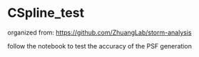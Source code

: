 # CSpline_test

organized from: https://github.com/ZhuangLab/storm-analysis

follow the notebook to test the accuracy of the PSF generation
